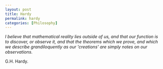 ```yaml
--- 
layout: post
title: Hardy 
permalink: hardy
categories: [Philosophy]
---
```


*I believe that mathematical reality lies outside of us, and that our
function is to discover, or observe it, and that the theorems which we
prove, and which we describe grandiloquently as our 'creations' are
simply notes on our observations.*

G.H. Hardy.


